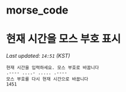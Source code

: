 # morse_code
# 현재 시간을 모스 부호 표시
<!-- MORSE_TIME_START -->
_Last updated: `14:51` (KST)_

```
현재 시간을 입력하세요. 모스 부호로 바꿉니다
.---- ....- ..... .----
모스 부호를 다시 현재 시간으로 바꿉니다
1451
```
<!-- MORSE_TIME_END -->
